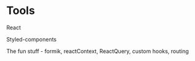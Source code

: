 # Tools

React 

Styled-components

The fun stuff - formik, reactContext, ReactQuery, custom hooks, routing
